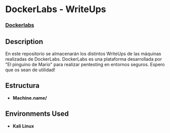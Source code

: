 <h1>DockerLabs - WriteUps</h1>

 ### [Dockerlabs](https://dockerlabs.es/#/)

<h2>Description</h2>
En este repositorio se almacenarán los distintos WriteUps de las máquinas realizadas de DockerLabs.
DockerLabs es una plataforma desarrollada por "El pinguino de Mario" para realizar pentesting en entornos seguros.
Espero que os sean de utilidad!

<br />


<h2>Estructura</h2>

- <b>Machine.name/</b> 

<h2>Environments Used </h2>

- <b>Kali Linux</b> 
